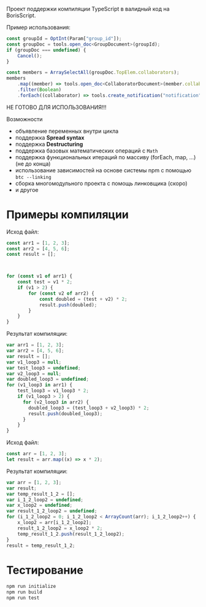 Проект поддержки компиляции TypeScript в валидный код на BorisScript.

Пример использования:
```ts
const groupId = OptInt(Param["group_id"]);
const groupDoc = tools.open_doc<GroupDocument>(groupId);
if (groupDoc === undefined) {
    Cancel();
}

const members = ArraySelectAll(groupDoc.TopElem.collaborators);
members
    .map((member) => tools.open_doc<CollaboratorDocument>(member.collaborator_id.Value))
    .filter(Boolean)
    .forEach((collaborator) => tools.create_notification("notification", collaborator.DocID, null, null, collaborator.TopElem));
```

НЕ ГОТОВО ДЛЯ ИСПОЛЬЗОВАНИЯ!!!


Возможности
- объявление переменных внутри цикла
- поддержка **Spread syntax**
- поддержка **Destructuring**
- поддержка базовых математических операций с `Math`
- поддержка функциональных итераций по массиву (forEach, map, ...) (не до конца)
- использование зависимостей на основе системы npm с помощью `btc --linking`
- сборка многомодульного проекта с помощь линковщика (скоро)
- и другое

# Примеры компиляции
Исход файл:
```ts
const arr1 = [1, 2, 3];
const arr2 = [4, 5, 6];
const result = [];



for (const v1 of arr1) {
	const test = v1 * 2;
	if (v1 > 2) {
		for (const v2 of arr2) {
			const doubled = (test + v2) * 2;
			result.push(doubled);
		}
	}
}
```
Результат компиляции:
```js
var arr1 = [1, 2, 3];
var arr2 = [4, 5, 6];
var result = [];
var v1_loop3 = null;
var test_loop3 = undefined;
var v2_loop3 = null;
var doubled_loop3 = undefined;
for (v1_loop3 in arr1) {
	test_loop3 = v1_loop3 * 2;
	if (v1_loop3 > 2) {
	  for (v2_loop3 in arr2) {
		doubled_loop3 = (test_loop3 + v2_loop3) * 2;
		result.push(doubled_loop3);
	  }
	}
}
```

Исход файл:
```ts
const arr = [1, 2, 3];
let result = arr.map((x) => x * 2);
```
Результат компиляции:
```js
var arr = [1, 2, 3];
var result;
var temp_result_1_2 = [];
var i_1_2_loop2 = undefined;
var x_loop2 = undefined;
var result_1_2_loop2 = undefined;
for (i_1_2_loop2 = 0; i_1_2_loop2 < ArrayCount(arr); i_1_2_loop2++) {
	x_loop2 = arr[i_1_2_loop2];
	result_1_2_loop2 = x_loop2 * 2;
	temp_result_1_2.push(result_1_2_loop2);
}
result = temp_result_1_2;
```
# Тестирование
```sh
npm run initialize
npm run build
npm run test
```